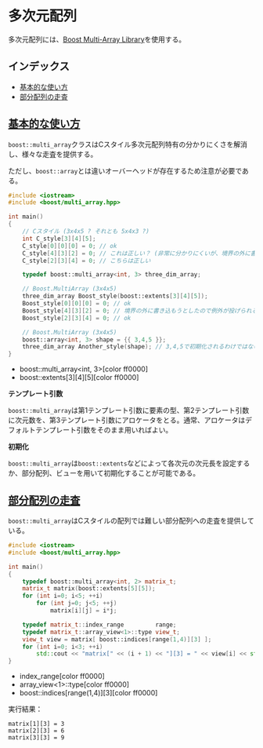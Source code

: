 # 多次元配列

多次元配列には、[Boost Multi-Array Library](http://www.boost.org/doc/libs/release/libs/multi_array/doc/index.html)を使用する。


## インデックス

- [基本的な使い方](#basic-usage)
- [部分配列の走査](#iterate-partial-array)


## <a name="basic-usage" href="#basic-usage">基本的な使い方</a>
`boost::multi_array`クラスはCスタイル多次元配列特有の分かりにくさを解消し、様々な走査を提供する。

ただし、`boost::array`とは違いオーバーヘッドが存在するため注意が必要である。

```cpp
#include <iostream>
#include <boost/multi_array.hpp>

int main()
{
    // Cスタイル (3x4x5 ? それとも 5x4x3 ?)
    int C_style[3][4][5];
    C_style[0][0][0] = 0; // ok
    C_style[4][3][2] = 0; // これは正しい？ (非常に分かりにくいが、境界の外に書き込もうとしている
    C_style[2][3][4] = 0; // こちらは正しい

    typedef boost::multi_array<int, 3> three_dim_array;

    // Boost.MultiArray (3x4x5)
    three_dim_array Boost_style(boost::extents[3][4][5]);
    Boost_style[0][0][0] = 0; // ok
    Boost_style[4][3][2] = 0; // 境界の外に書き込もうとしたので例外が投げられる
    Boost_style[2][3][4] = 0; // ok

    // Boost.MultiArray (3x4x5)
    boost::array<int, 3> shape = {{ 3,4,5 }};
    three_dim_array Another_style(shape); // 3,4,5で初期化されるわけではないことに注意されたい
}
```
* boost::multi_array<int, 3>[color ff0000]
* boost::extents[3][4][5][color ff0000]

**テンプレート引数**

`boost::multi_array`は第1テンプレート引数に要素の型、第2テンプレート引数に次元数を、第3テンプレート引数にアロケータをとる。通常、アロケータはデフォルトテンプレート引数をそのまま用いればよい。


**初期化**

`boost::multi_array`は`boost::extents`などによって各次元の次元長を設定するか、部分配列、ビューを用いて初期化することが可能である。


## <a name="iterate-partial-array" href="#iterate-partial-array">部分配列の走査</a>

`boost::multi_array`はCスタイルの配列では難しい部分配列への走査を提供している。

```cpp
#include <iostream>
#include <boost/multi_array.hpp>

int main()
{
    typedef boost::multi_array<int, 2> matrix_t;
    matrix_t matrix(boost::extents[5][5]);
    for (int i=0; i<5; ++i)
        for (int j=0; j<5; ++j)
            matrix[i][j] = i*j;

    typedef matrix_t::index_range         range;
    typedef matrix_t::array_view<1>::type view_t;
    view_t view = matrix[ boost::indices[range(1,4)][3] ];
    for (int i=0; i<3; ++i)
        std::cout << "matrix[" << (i + 1) << "][3] = " << view[i] << std::endl;
}
```
* index_range[color ff0000]
* array_view<1>::type[color ff0000]
* boost::indices[range(1,4)][3][color ff0000]

実行結果：
```
matrix[1][3] = 3
matrix[2][3] = 6
matrix[3][3] = 9
```

